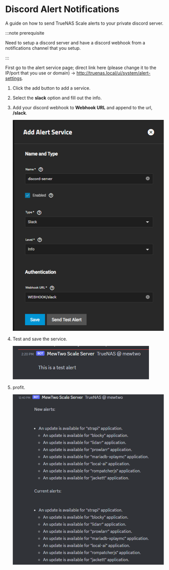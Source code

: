 # Discord Alert Notifications

A guide on how to send TrueNAS Scale alerts to your private discord server.

:::note prerequisite

Need to setup a discord server and have a discord webhook from a notifications channel that you setup.

:::

First go to the alert service page; direct link here (please change it to the IP/port that you use or domain) -> http://truenas.local/ui/system/alert-settings.

1. Click the add button to add a service.
2. Select the **slack** option and fill out the info.
3. Add your discord webhook to **Webhook URL** and append to the url, **/slack**.

    ![add-service](./imgs/discord-alert-service.png)

4. Test and save the service.

    ![test-service](./imgs/discord-alert-service-test.png)

5. profit.

    ![alert-service](./imgs/discord-alert-service-alert.png)
